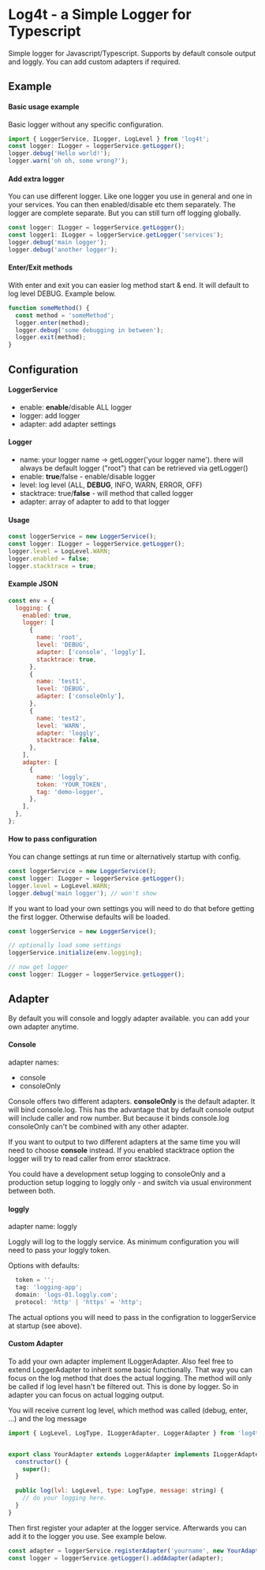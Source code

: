 # Log4t - a Simple Logger for Typescript

Simple logger for Javascript/Typescript. Supports by default console output and loggly. You can add custom adapters if required.

## Example

#### Basic usage example

Basic logger without any specific configuration.

```javascript
import { LoggerService, ILogger, LogLevel } from 'log4t';
const logger: ILogger = loggerService.getLogger();
logger.debug('Hello world!');
logger.warn('oh oh, some wrong?');
```

#### Add extra logger

You can use different logger. Like one logger you use in general and one in your services. You can then enabled/disable etc them separately. The logger are complete separate. But you can still turn off logging globally.

```javascript
const logger: ILogger = loggerService.getLogger();
const logger1: ILogger = loggerService.getLogger('services');
logger.debug('main logger');
logger.debug('another logger');
```

#### Enter/Exit methods

With enter and exit you can easier log method start & end. It will default to log level DEBUG. Example below.

```javascript
function someMethod() {
  const method = 'someMethod';
  logger.enter(method);
  logger.debug('some debugging in between');
  logger.exit(method);
}
```


## Configuration

#### LoggerService
- enable: **enable**/disable ALL logger
- logger: add logger 
- adapter: add adapter settings

#### Logger
- name: your logger name -> getLogger('your logger name'). there will always be default logger ("root") that can be retrieved via getLogger()
- enable: **true**/false - enable/disable logger
- level: log level (ALL, **DEBUG**, INFO, WARN, ERROR, OFF)
- stacktrace: true/**false** - will method that called logger
- adapter: array of adapter to add to that logger

#### Usage

```javascript
const loggerService = new LoggerService();
const logger: ILogger = loggerService.getLogger();
logger.level = LogLevel.WARN;
logger.enabled = false;
logger.stacktrace = true;
```

#### Example JSON

```javascript
const env = {
  logging: {
    enabled: true,
    logger: [
      {
        name: 'root',
        level: 'DEBUG',
        adapter: ['console', 'loggly'],
        stacktrace: true,
      },
      {
        name: 'test1',
        level: 'DEBUG',
        adapter: ['consoleOnly'],
      },
      {
        name: 'test2',
        level: 'WARN',
        adapter: 'loggly',
        stacktrace: false,
      },
    ],
    adapter: [
      {
        name: 'loggly',
        token: 'YOUR_TOKEN',
        tag: 'demo-logger',
      },
    ],
  },
};
```

#### How to pass configuration


You can change settings at run time or alternatively startup with config. 

```javascript
const loggerService = new LoggerService();
const logger: ILogger = loggerService.getLogger();
logger.level = LogLevel.WARN;
logger.debug('main logger'); // won't show
```

If you want to load your own settings you will need to do that before getting the first logger. Otherwise defaults will be loaded.

```javascript
const loggerService = new LoggerService();

// optionally load some settings
loggerService.initialize(env.logging);

// now get logger
const logger: ILogger = loggerService.getLogger();

```

## Adapter

By default you will console and loggly adapter available. you can add your own adapter anytime. 

#### Console

adapter names:
- console
- consoleOnly

Console offers two different adapters. **consoleOnly** is the default adapter. It will bind console.log. This has the advantage that by default console output will include caller and row number. But because it binds console.log consoleOnly can't be combined with any other adapter.

If you want to output to two different adapters at the same time you will need to choose **console** instead. If you enabled stacktrace option the logger will try to read caller from error stacktrace.

You could have a development setup logging to consoleOnly and a production setup logging to loggly only - and switch via usual environment between both.

#### loggly

adapter name: loggly

Loggly will log to the loggly service. As minimum configuration you will need to pass your loggly token.

Options with defaults:

```javascript
  token = '';
  tag: 'logging-app';
  domain: 'logs-01.loggly.com';
  protocol: 'http' | 'https' = 'http';
```

The actual options you will need to pass in the configration to loggerService at startup (see above).


#### Custom Adapter

To add your own adapter implement ILoggerAdapter. Also feel free to extend LoggerAdapter to inherit some basic functionally. That way you can focus on the log method that does the actual logging. The method will only be called if log level hasn't be filtered out. This is done by logger. So in adapter you can focus on actual logging output.

You will receive current log level, which method was called (debug, enter, ...) and the log message

```javascript
import { LogLevel, LogType, ILoggerAdapter, LoggerAdapter } from 'log4t';


export class YourAdapter extends LoggerAdapter implements ILoggerAdapter {
  constructor() {
    super();
  }

  public log(lvl: LogLevel, type: LogType, message: string) {
    // do your logging here. 
  }
}
```

Then first register your adapter at the logger service. Afterwards you can add it to the logger you use. See example below.

```javascript
const adapter = loggerService.registerAdapter('yourname', new YourAdapter());
const logger = loggerService.getLogger().addAdapter(adapter);
```
